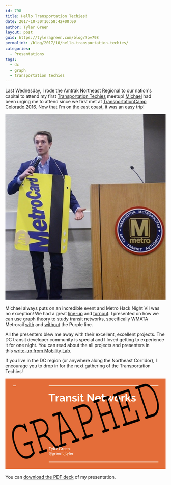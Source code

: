 ```yaml
---
id: 798
title: Hello Transportation Techies!
date: 2017-10-30T16:58:42+00:00
author: Tyler Green
layout: post
guid: https://tyleragreen.com/blog/?p=798
permalink: /blog/2017/10/hello-transportation-techies/
categories:
  - Presentations
tags:
  - dc
  - graph
  - transportation techies
---
```

Last Wednesday, I rode the Amtrak Northeast Regional to our nation's capital to attend my first <a href="https://www.meetup.com/Transportation-Techies/" target="_blank">Transportation Techies</a> meetup! <a href="http://mvjantzen.com/" target="_blank">Michael</a> had been urging me to attend since we first met at <a href="/blog/2016/05/next-stop-transitland-a-transportationcamp-colorado-presentation/">TransportationCamp Colorado 2016</a>. Now that I'm on the east coast, it was an easy trip!

<div style="text-align:center"><img src="/assets/img/2017-10-30/DSC_2341.jpg"></div>

Michael always puts on an incredible event and Metro Hack Night VII was no exception! We had a great <a href="http://mvjantzen.com/meetup/metrohacknight7.html" target="_blank">line-up</a> and <a href="https://www.flickr.com/photos/mvjantzen/37248206144/" target="_blank">turnout</a>. I presented on how we can use graph theory to study transit networks, specifically WMATA Metrorail <a href="https://gtfs-graph.herokuapp.com/rank/dcp/" target="_blank">with</a> and <a href="https://gtfs-graph.herokuapp.com/rank/dc/" target="_blank">without</a> the Purple line.

All the presenters blew me away with their excellent, excellent projects. The DC transit developer community is special and I loved getting to experience it for one night. You can read about the all projects and presenters in this <a href="https://mobilitylab.org/2017/10/27/techies-better-ways-figure-catch-metro-train/" target="_blank">write-up from Mobility Lab</a>.

If you live in the DC region (or anywhere along the Northeast Corridor), I encourage you to drop in for the next gathering of the Transportation Techies!

<div style="text-align:center">
  <a href="/assets/pdf/gtfs-graph_TylerGreen.pdf" target="_blank">
    <img src="/assets/img/2017-10-30/graphed_cover.png" />
  </a>
</div>

You can <a href="/assets/pdf/gtfs-graph_TylerGreen.pdf" target="_blank">download the PDF deck</a> of my presentation.
